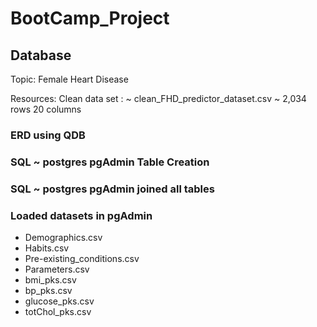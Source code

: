 # __BootCamp_Project__

## __Database__

Topic: 		Female Heart Disease

Resources:	Clean data set :       ~ clean_FHD_predictor_dataset.csv  ~ 2,034 rows 20 columns

### __ERD using QDB__ 

### SQL ~ postgres pgAdmin Table Creation

### SQL ~ postgres pgAdmin joined all tables 

### Loaded datasets in pgAdmin 
-   Demographics.csv                                      
-   Habits.csv                                           
-   Pre-existing_conditions.csv                           
-   Parameters.csv                                        
-   bmi_pks.csv
-   bp_pks.csv
-   glucose_pks.csv
-   totChol_pks.csv


